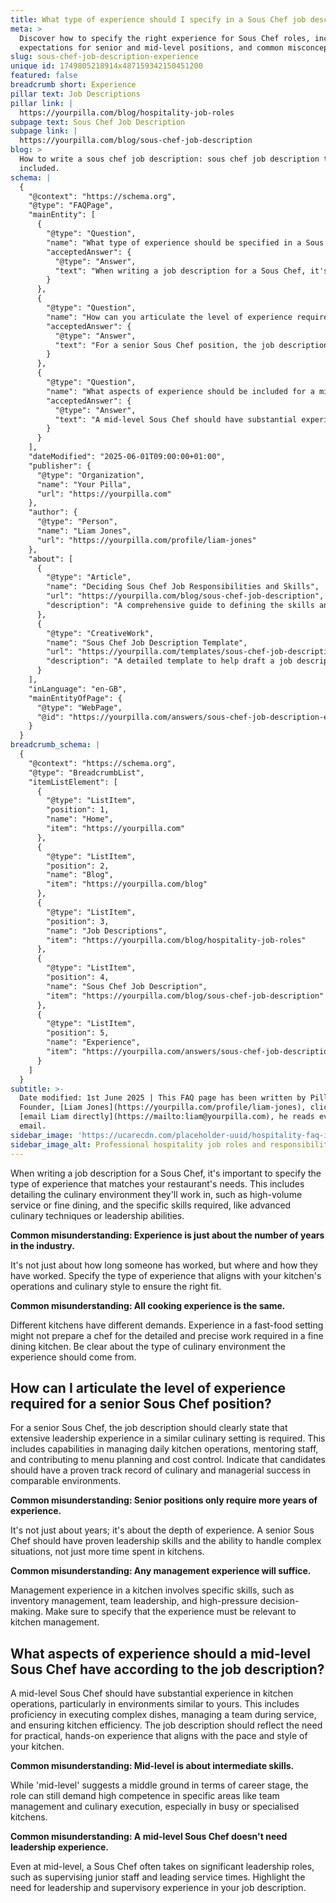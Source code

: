 ```yaml
---
title: What type of experience should I specify in a Sous Chef job description?
meta: >
  Discover how to specify the right experience for Sous Chef roles, including
  expectations for senior and mid-level positions, and common misconceptions.
slug: sous-chef-job-description-experience
unique id: 1749805218914x487159342150451200
featured: false
breadcrumb short: Experience
pillar text: Job Descriptions
pillar link: |
  https://yourpilla.com/blog/hospitality-job-roles
subpage text: Sous Chef Job Description
subpage link: |
  https://yourpilla.com/blog/sous-chef-job-description
blog: >
  How to write a sous chef job description: sous chef job description template
  included.
schema: |
  {
    "@context": "https://schema.org",
    "@type": "FAQPage",
    "mainEntity": [
      {
        "@type": "Question",
        "name": "What type of experience should be specified in a Sous Chef job description?",
        "acceptedAnswer": {
          "@type": "Answer",
          "text": "When writing a job description for a Sous Chef, it's vital to specify experience that matches the demands of your restaurant. This includes being clear about the culinary environment, whether it's high-volume service or fine dining, and specifying skills like advanced culinary techniques or leadership abilities. Clearly define the environment and type of work to ensure finding a chef who fits your kitchen's operations and style."
        }
      },
      {
        "@type": "Question",
        "name": "How can you articulate the level of experience required for a senior Sous Chef position?",
        "acceptedAnswer": {
          "@type": "Answer",
          "text": "For a senior Sous Chef position, the job description should emphasize the need for extensive leadership experience in a similar culinary setting. This includes managing daily kitchen operations, mentoring staff, and contributing to menu development and cost control. Candidates should demonstrate a proven track record of both culinary and managerial success in environments comparable to yours."
        }
      },
      {
        "@type": "Question",
        "name": "What aspects of experience should be included for a mid-level Sous Chef according to the job description?",
        "acceptedAnswer": {
          "@type": "Answer",
          "text": "A mid-level Sous Chef should have substantial experience with kitchen operations relevant to your specific environment. Key skills include executing complex dishes, managing a team during service, and maintaining kitchen efficiency. The job description should highlight the need for practical, hands-on experience that supports the pace and style of your kitchen, including significant leadership and supervisory roles."
        }
      }
    ],
    "dateModified": "2025-06-01T09:00:00+01:00",
    "publisher": {
      "@type": "Organization",
      "name": "Your Pilla",
      "url": "https://yourpilla.com"
    },
    "author": {
      "@type": "Person",
      "name": "Liam Jones",
      "url": "https://yourpilla.com/profile/liam-jones"
    },
    "about": [
      {
        "@type": "Article",
        "name": "Deciding Sous Chef Job Responsibilities and Skills",
        "url": "https://yourpilla.com/blog/sous-chef-job-description",
        "description": "A comprehensive guide to defining the skills and responsibilities needed for a Sous Chef in your restaurant."
      },
      {
        "@type": "CreativeWork",
        "name": "Sous Chef Job Description Template",
        "url": "https://yourpilla.com/templates/sous-chef-job-description",
        "description": "A detailed template to help draft a job description for a Sous Chef, covering all necessary qualifications and requirements."
      }
    ],
    "inLanguage": "en-GB",
    "mainEntityOfPage": {
      "@type": "WebPage",
      "@id": "https://yourpilla.com/answers/sous-chef-job-description-experience"
    }
  }
breadcrumb_schema: |
  {
    "@context": "https://schema.org",
    "@type": "BreadcrumbList",
    "itemListElement": [
      {
        "@type": "ListItem",
        "position": 1,
        "name": "Home",
        "item": "https://yourpilla.com"
      },
      {
        "@type": "ListItem",
        "position": 2,
        "name": "Blog",
        "item": "https://yourpilla.com/blog"
      },
      {
        "@type": "ListItem",
        "position": 3,
        "name": "Job Descriptions",
        "item": "https://yourpilla.com/blog/hospitality-job-roles"
      },
      {
        "@type": "ListItem",
        "position": 4,
        "name": "Sous Chef Job Description",
        "item": "https://yourpilla.com/blog/sous-chef-job-description"
      },
      {
        "@type": "ListItem",
        "position": 5,
        "name": "Experience",
        "item": "https://yourpilla.com/answers/sous-chef-job-description-experience"
      }
    ]
  }
subtitle: >-
  Date modified: 1st June 2025 | This FAQ page has been written by Pilla
  Founder, [Liam Jones](https://yourpilla.com/profile/liam-jones), click to
  [email Liam directly](https://mailto:liam@yourpilla.com), he reads every
  email.
sidebar_image: 'https://ucarecdn.com/placeholder-uuid/hospitality-faq-image.jpg'
sidebar_image_alt: Professional hospitality job roles and responsibilities
---
```

When writing a job description for a Sous Chef, it's important to specify the type of experience that matches your restaurant's needs. This includes detailing the culinary environment they'll work in, such as high-volume service or fine dining, and the specific skills required, like advanced culinary techniques or leadership abilities.

**Common misunderstanding: Experience is just about the number of years in the industry.**

It's not just about how long someone has worked, but where and how they have worked. Specify the type of experience that aligns with your kitchen's operations and culinary style to ensure the right fit.

**Common misunderstanding: All cooking experience is the same.**

Different kitchens have different demands. Experience in a fast-food setting might not prepare a chef for the detailed and precise work required in a fine dining kitchen. Be clear about the type of culinary environment the experience should come from.

## How can I articulate the level of experience required for a senior Sous Chef position?

For a senior Sous Chef, the job description should clearly state that extensive leadership experience in a similar culinary setting is required. This includes capabilities in managing daily kitchen operations, mentoring staff, and contributing to menu planning and cost control. Indicate that candidates should have a proven track record of culinary and managerial success in comparable environments.

**Common misunderstanding: Senior positions only require more years of experience.**

It's not just about years; it's about the depth of experience. A senior Sous Chef should have proven leadership skills and the ability to handle complex situations, not just more time spent in kitchens.

**Common misunderstanding: Any management experience will suffice.**

Management experience in a kitchen involves specific skills, such as inventory management, team leadership, and high-pressure decision-making. Make sure to specify that the experience must be relevant to kitchen management.

## What aspects of experience should a mid-level Sous Chef have according to the job description?

A mid-level Sous Chef should have substantial experience in kitchen operations, particularly in environments similar to yours. This includes proficiency in executing complex dishes, managing a team during service, and ensuring kitchen efficiency. The job description should reflect the need for practical, hands-on experience that aligns with the pace and style of your kitchen.

**Common misunderstanding: Mid-level is about intermediate skills.**

While 'mid-level' suggests a middle ground in terms of career stage, the role can still demand high competence in specific areas like team management and culinary execution, especially in busy or specialised kitchens.

**Common misunderstanding: A mid-level Sous Chef doesn't need leadership experience.**

Even at mid-level, a Sous Chef often takes on significant leadership roles, such as supervising junior staff and leading service times. Highlight the need for leadership and supervisory experience in your job description.
